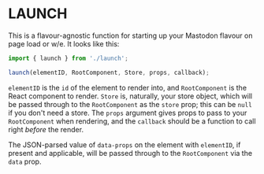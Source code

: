 #  LAUNCH  #

This is a flavour-agnostic function for starting up your Mastodon flavour on page load or w/e.
It looks like this:

```js
import { launch } from './launch';

launch(elementID, RootComponent, Store, props, callback);
```

`elementID` is the `id` of the element to render into, and `RootComponent` is the React component to render.
`Store` is, naturally, your store object, which will be passed through to the `RootComponent` as the `store` prop; this can be `null` if you don't need a store.
The `props` argument gives props to pass to your `RootComponent` when rendering, and the `callback` should be a function to call right *before* the render.

The JSON-parsed value of `data-props` on the element with `elementID`, if present and applicable, will be passed through to the `RootComponent` via the `data` prop.
